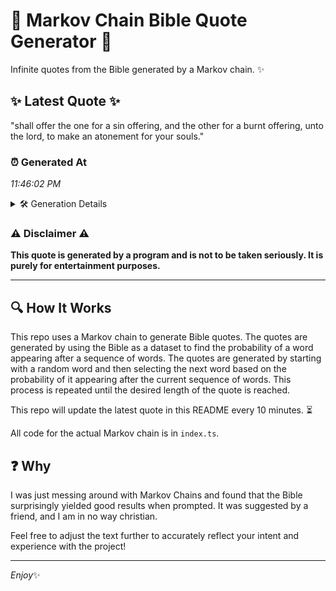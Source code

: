 # 📖 Markov Chain Bible Quote Generator 📖

Infinite quotes from the Bible generated by a Markov chain. ✨

## ✨ Latest Quote ✨
"shall offer the one for a sin offering, and the other for a burnt offering, unto the lord, to make an atonement for your souls."

### ⏰ Generated At
*11:46:02 PM*

<details>
    <summary>🛠️ Generation Details</summary>
    <p>
        <strong>🌱 Seed:</strong> shall<br>
        <strong>🔄 Iterations:</strong> 24<br>
        <strong>📜 Context History:</strong><br>[ shall ]: offer<br>[ shall, offer ]: the<br>[ shall, offer, the ]: one<br>[ shall, offer, the, one ]: for<br>[ shall, offer, the, one, for ]: a<br>[ shall, offer, the, one, for, a ]: sin<br>[ offer, the, one, for, a, sin ]: offering,<br>[ the, one, for, a, sin, offering, ]: and<br>[ one, for, a, sin, offering,, and ]: the<br>[ for, a, sin, offering,, and, the ]: other<br>[ a, sin, offering,, and, the, other ]: for<br>[ sin, offering,, and, the, other, for ]: a<br>[ offering,, and, the, other, for, a ]: burnt<br>[ and, the, other, for, a, burnt ]: offering,<br>[ the, other, for, a, burnt, offering, ]: unto<br>[ other, for, a, burnt, offering,, unto ]: the<br>[ for, a, burnt, offering,, unto, the ]: lord,<br>[ a, burnt, offering,, unto, the, lord, ]: to<br>[ burnt, offering,, unto, the, lord,, to ]: make<br>[ offering,, unto, the, lord,, to, make ]: an<br>[ unto, the, lord,, to, make, an ]: atonement<br>[ the, lord,, to, make, an, atonement ]: for<br>[ lord,, to, make, an, atonement, for ]: your<br>[ to, make, an, atonement, for, your ]: souls.<br>
    </p>
</details>

### ⚠️ Disclaimer ⚠️
**This quote is generated by a program and is not to be taken seriously. It is purely for entertainment purposes.**

---

## 🔍 How It Works

This repo uses a Markov chain to generate Bible quotes. The quotes are generated by using the Bible as a dataset to find the probability of a word appearing after a sequence of words. The quotes are generated by starting with a random word and then selecting the next word based on the probability of it appearing after the current sequence of words. This process is repeated until the desired length of the quote is reached.

This repo will update the latest quote in this README every 10 minutes. ⏳

All code for the actual Markov chain is in `index.ts`.

## ❓ Why

I was just messing around with Markov Chains and found that the Bible surprisingly yielded good results when prompted. 
It was suggested by a friend, and I am in no way christian.

Feel free to adjust the text further to accurately reflect your intent and experience with the project!

---

*Enjoy*✨
